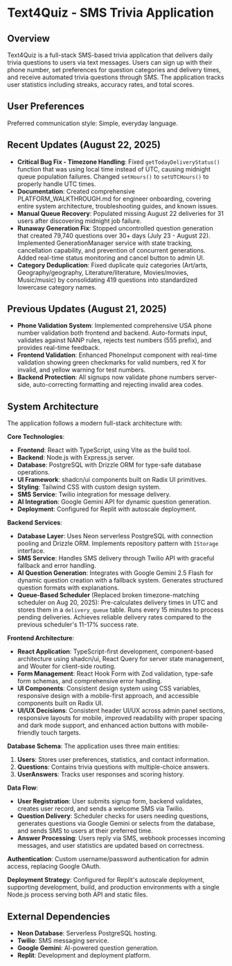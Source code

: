 # Text4Quiz - SMS Trivia Application

## Overview
Text4Quiz is a full-stack SMS-based trivia application that delivers daily trivia questions to users via text messages. Users can sign up with their phone number, set preferences for question categories and delivery times, and receive automated trivia questions through SMS. The application tracks user statistics including streaks, accuracy rates, and total scores.

## User Preferences
Preferred communication style: Simple, everyday language.

## Recent Updates (August 22, 2025)
- **Critical Bug Fix - Timezone Handling**: Fixed `getTodayDeliveryStatus()` function that was using local time instead of UTC, causing midnight queue population failures. Changed `setHours()` to `setUTCHours()` to properly handle UTC times.
- **Documentation**: Created comprehensive PLATFORM_WALKTHROUGH.md for engineer onboarding, covering entire system architecture, troubleshooting guides, and known issues.
- **Manual Queue Recovery**: Populated missing August 22 deliveries for 31 users after discovering midnight job failure.
- **Runaway Generation Fix**: Stopped uncontrolled question generation that created 79,740 questions over 30+ days (July 23 - August 22). Implemented GenerationManager service with state tracking, cancellation capability, and prevention of concurrent generations. Added real-time status monitoring and cancel button to admin UI.
- **Category Deduplication**: Fixed duplicate quiz categories (Art/arts, Geography/geography, Literature/literature, Movies/movies, Music/music) by consolidating 419 questions into standardized lowercase category names.

## Previous Updates (August 21, 2025)
- **Phone Validation System**: Implemented comprehensive USA phone number validation both frontend and backend. Auto-formats input, validates against NANP rules, rejects test numbers (555 prefix), and provides real-time feedback.
- **Frontend Validation**: Enhanced PhoneInput component with real-time validation showing green checkmarks for valid numbers, red X for invalid, and yellow warning for test numbers.
- **Backend Protection**: All signups now validate phone numbers server-side, auto-correcting formatting and rejecting invalid area codes.

## System Architecture
The application follows a modern full-stack architecture with:

**Core Technologies**:
- **Frontend**: React with TypeScript, using Vite as the build tool.
- **Backend**: Node.js with Express.js server.
- **Database**: PostgreSQL with Drizzle ORM for type-safe database operations.
- **UI Framework**: shadcn/ui components built on Radix UI primitives.
- **Styling**: Tailwind CSS with custom design system.
- **SMS Service**: Twilio integration for message delivery.
- **AI Integration**: Google Gemini API for dynamic question generation.
- **Deployment**: Configured for Replit with autoscale deployment.

**Backend Services**:
- **Database Layer**: Uses Neon serverless PostgreSQL with connection pooling and Drizzle ORM. Implements repository pattern with `IStorage` interface.
- **SMS Service**: Handles SMS delivery through Twilio API with graceful fallback and error handling.
- **AI Question Generation**: Integrates with Google Gemini 2.5 Flash for dynamic question creation with a fallback system. Generates structured question formats with explanations.
- **Queue-Based Scheduler** (Replaced broken timezone-matching scheduler on Aug 20, 2025): Pre-calculates delivery times in UTC and stores them in a `delivery_queue` table. Runs every 15 minutes to process pending deliveries. Achieves reliable delivery rates compared to the previous scheduler's 11-17% success rate.

**Frontend Architecture**:
- **React Application**: TypeScript-first development, component-based architecture using shadcn/ui, React Query for server state management, and Wouter for client-side routing.
- **Form Management**: React Hook Form with Zod validation, type-safe form schemas, and comprehensive error handling.
- **UI Components**: Consistent design system using CSS variables, responsive design with a mobile-first approach, and accessible components built on Radix UI.
- **UI/UX Decisions**: Consistent header UI/UX across admin panel sections, responsive layouts for mobile, improved readability with proper spacing and dark mode support, and enhanced action buttons with mobile-friendly touch targets.

**Database Schema**:
The application uses three main entities:
1. **Users**: Stores user preferences, statistics, and contact information.
2. **Questions**: Contains trivia questions with multiple-choice answers.
3. **UserAnswers**: Tracks user responses and scoring history.

**Data Flow**:
- **User Registration**: User submits signup form, backend validates, creates user record, and sends a welcome SMS via Twilio.
- **Question Delivery**: Scheduler checks for users needing questions, generates questions via Google Gemini or selects from the database, and sends SMS to users at their preferred time.
- **Answer Processing**: Users reply via SMS, webhook processes incoming messages, and user statistics are updated based on correctness.

**Authentication**: Custom username/password authentication for admin access, replacing Google OAuth.

**Deployment Strategy**: Configured for Replit's autoscale deployment, supporting development, build, and production environments with a single Node.js process serving both API and static files.

## External Dependencies
- **Neon Database**: Serverless PostgreSQL hosting.
- **Twilio**: SMS messaging service.
- **Google Gemini**: AI-powered question generation.
- **Replit**: Development and deployment platform.